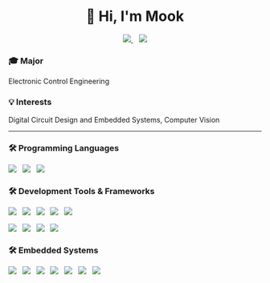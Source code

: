 <h1 align="center">👋 Hi, I'm Mook</h1>
<p align="center">
  <a href="https://www.youtube.com/@%EA%B0%95%EB%AA%85%EB%AC%B5-m3p" target="_blank">
    <img src="https://img.shields.io/badge/Youtube-FF0000?style=flat-square&logo=youtube&logoColor=white" />
  </a>
  &nbsp;&nbsp;
  <a href="mailto:kangmm6821@gmail.com" target="_blank">
    <img src="https://img.shields.io/badge/Gmail-D14836?style=flat-square&logo=gmail&logoColor=white" />
  </a>
</p>

<h3>🎓 Major</h3>
<p>Electronic Control Engineering</p>

<h3>💡 Interests</h3>
<p>Digital Circuit Design and Embedded Systems, Computer Vision</p>

---

<h3>🛠 Programming Languages</h3>
<p>
  <img src="https://img.shields.io/badge/C-A8B9CC?style=for-the-badge&logo=c&logoColor=white" />&nbsp;&nbsp;
  <img src="https://img.shields.io/badge/C++-00599C?style=for-the-badge&logo=cplusplus&logoColor=white" />&nbsp;&nbsp;
  <img src="https://img.shields.io/badge/Python-3776AB?style=for-the-badge&logo=python&logoColor=ffdd54" />
</p>

<h3>🛠 Development Tools & Frameworks</h3>
<p>
  <img src="https://img.shields.io/badge/Git-F05032?style=for-the-badge&logo=git&logoColor=white" />&nbsp;&nbsp;
  <img src="https://img.shields.io/badge/VSCode-007ACC?style=for-the-badge&logo=visual-studio-code&logoColor=white" />&nbsp;&nbsp;
  <img src="https://img.shields.io/badge/PyCharm-000000?style=for-the-badge&logo=pycharm&logoColor=white" />&nbsp;&nbsp;
  <img src="https://img.shields.io/badge/PyTorch-EE4C2C?style=for-the-badge&logo=pytorch&logoColor=white" />&nbsp;&nbsp;
  <img src="https://img.shields.io/badge/Anaconda-44A833?style=for-the-badge&logo=anaconda&logoColor=white" />
</p>
<p>
  <img src="https://img.shields.io/badge/WSL2-0A97F5?style=for-the-badge&logo=linux&logoColor=white" />&nbsp;&nbsp;
  <img src="https://img.shields.io/badge/Ubuntu-E95420?style=for-the-badge&logo=ubuntu&logoColor=white" />&nbsp;&nbsp;
  <img src="https://img.shields.io/badge/Vi-019733?style=for-the-badge&logo=vim&logoColor=white" />&nbsp;&nbsp;
  <img src="https://img.shields.io/badge/ROS2-22314E?style=for-the-badge&logo=ros&logoColor=white" />
</p>



<h3>🛠 Embedded Systems</h3>
<p>
  <img src="https://img.shields.io/badge/Arduino-00979D?style=for-the-badge&logo=arduino&logoColor=white" />&nbsp;&nbsp;
  <img src="https://img.shields.io/badge/RaspberryPi-A22846?style=for-the-badge&logo=raspberrypi&logoColor=white" />&nbsp;&nbsp;
  <img src="https://img.shields.io/badge/Jetson_Nano-76B900?style=for-the-badge&logo=nvidia&logoColor=white" />&nbsp;&nbsp;
  <img src="https://img.shields.io/badge/Atmega128-003399?style=for-the-badge" />&nbsp;&nbsp;
  <img src="https://img.shields.io/badge/TM4C123GXL-0078D7?style=for-the-badge&logo=ti&logoColor=white" />&nbsp;&nbsp;
  <img src="https://img.shields.io/badge/IAR-FF6C37?style=for-the-badge&logo=iar&logoColor=white" />&nbsp;&nbsp;
  <img src="https://img.shields.io/badge/Keil-00599C?style=for-the-badge&logo=keil&logoColor=white" />
</p>
